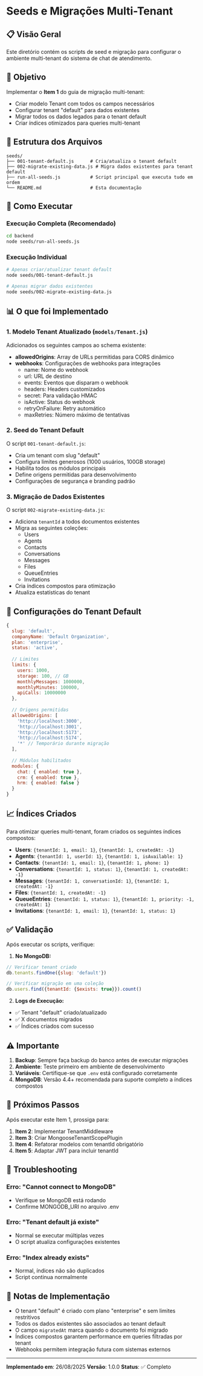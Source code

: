# Seeds e Migrações Multi-Tenant

## 📋 Visão Geral

Este diretório contém os scripts de seed e migração para configurar o ambiente multi-tenant do sistema de chat de atendimento.

## 🎯 Objetivo

Implementar o **Item 1** do guia de migração multi-tenant:
- Criar modelo Tenant com todos os campos necessários
- Configurar tenant "default" para dados existentes
- Migrar todos os dados legados para o tenant default
- Criar índices otimizados para queries multi-tenant

## 📁 Estrutura dos Arquivos

```
seeds/
├── 001-tenant-default.js      # Cria/atualiza o tenant default
├── 002-migrate-existing-data.js # Migra dados existentes para tenant default
├── run-all-seeds.js           # Script principal que executa tudo em ordem
└── README.md                  # Esta documentação
```

## 🚀 Como Executar

### Execução Completa (Recomendado)

```bash
cd backend
node seeds/run-all-seeds.js
```

### Execução Individual

```bash
# Apenas criar/atualizar tenant default
node seeds/001-tenant-default.js

# Apenas migrar dados existentes
node seeds/002-migrate-existing-data.js
```

## 📊 O que foi Implementado

### 1. Modelo Tenant Atualizado (`models/Tenant.js`)

Adicionados os seguintes campos ao schema existente:

- **allowedOrigins**: Array de URLs permitidas para CORS dinâmico
- **webhooks**: Configurações de webhooks para integrações
  - name: Nome do webhook
  - url: URL de destino
  - events: Eventos que disparam o webhook
  - headers: Headers customizados
  - secret: Para validação HMAC
  - isActive: Status do webhook
  - retryOnFailure: Retry automático
  - maxRetries: Número máximo de tentativas

### 2. Seed do Tenant Default

O script `001-tenant-default.js`:
- Cria um tenant com slug "default"
- Configura limites generosos (1000 usuários, 100GB storage)
- Habilita todos os módulos principais
- Define origens permitidas para desenvolvimento
- Configurações de segurança e branding padrão

### 3. Migração de Dados Existentes

O script `002-migrate-existing-data.js`:
- Adiciona `tenantId` a todos documentos existentes
- Migra as seguintes coleções:
  - Users
  - Agents
  - Contacts
  - Conversations
  - Messages
  - Files
  - QueueEntries
  - Invitations
- Cria índices compostos para otimização
- Atualiza estatísticas do tenant

## 🔧 Configurações do Tenant Default

```javascript
{
  slug: 'default',
  companyName: 'Default Organization',
  plan: 'enterprise',
  status: 'active',
  
  // Limites
  limits: {
    users: 1000,
    storage: 100, // GB
    monthlyMessages: 1000000,
    monthlyMinutes: 100000,
    apiCalls: 10000000
  },
  
  // Origens permitidas
  allowedOrigins: [
    'http://localhost:3000',
    'http://localhost:3001',
    'http://localhost:5173',
    'http://localhost:5174',
    '*' // Temporário durante migração
  ],
  
  // Módulos habilitados
  modules: {
    chat: { enabled: true },
    crm: { enabled: true },
    hrm: { enabled: false }
  }
}
```

## 📈 Índices Criados

Para otimizar queries multi-tenant, foram criados os seguintes índices compostos:

- **Users**: `{tenantId: 1, email: 1}`, `{tenantId: 1, createdAt: -1}`
- **Agents**: `{tenantId: 1, userId: 1}`, `{tenantId: 1, isAvailable: 1}`
- **Contacts**: `{tenantId: 1, email: 1}`, `{tenantId: 1, phone: 1}`
- **Conversations**: `{tenantId: 1, status: 1}`, `{tenantId: 1, createdAt: -1}`
- **Messages**: `{tenantId: 1, conversationId: 1}`, `{tenantId: 1, createdAt: -1}`
- **Files**: `{tenantId: 1, createdAt: -1}`
- **QueueEntries**: `{tenantId: 1, status: 1}`, `{tenantId: 1, priority: -1, createdAt: 1}`
- **Invitations**: `{tenantId: 1, email: 1}`, `{tenantId: 1, status: 1}`

## ✅ Validação

Após executar os scripts, verifique:

1. **No MongoDB:**
```javascript
// Verificar tenant criado
db.tenants.findOne({slug: 'default'})

// Verificar migração em uma coleção
db.users.find({tenantId: {$exists: true}}).count()
```

2. **Logs de Execução:**
- ✅ Tenant "default" criado/atualizado
- ✅ X documentos migrados
- ✅ Índices criados com sucesso

## ⚠️ Importante

1. **Backup**: Sempre faça backup do banco antes de executar migrações
2. **Ambiente**: Teste primeiro em ambiente de desenvolvimento
3. **Variáveis**: Certifique-se que `.env` está configurado corretamente
4. **MongoDB**: Versão 4.4+ recomendada para suporte completo a índices compostos

## 🔄 Próximos Passos

Após executar este Item 1, prossiga para:

1. **Item 2**: Implementar TenantMiddleware
2. **Item 3**: Criar MongooseTenantScopePlugin
3. **Item 4**: Refatorar modelos com tenantId obrigatório
4. **Item 5**: Adaptar JWT para incluir tenantId

## 🐛 Troubleshooting

### Erro: "Cannot connect to MongoDB"
- Verifique se MongoDB está rodando
- Confirme MONGODB_URI no arquivo .env

### Erro: "Tenant default já existe"
- Normal se executar múltiplas vezes
- O script atualiza configurações existentes

### Erro: "Index already exists"
- Normal, índices não são duplicados
- Script continua normalmente

## 📝 Notas de Implementação

- O tenant "default" é criado com plano "enterprise" e sem limites restritivos
- Todos os dados existentes são associados ao tenant default
- O campo `migratedAt` marca quando o documento foi migrado
- Índices compostos garantem performance em queries filtradas por tenant
- Webhooks permitem integração futura com sistemas externos

---

**Implementado em**: 26/08/2025
**Versão**: 1.0.0
**Status**: ✅ Completo
